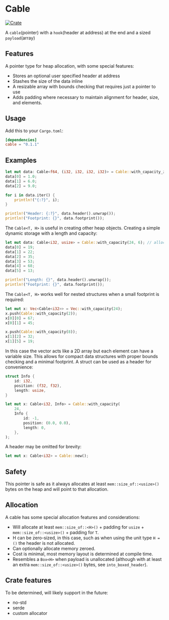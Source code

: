 # Cable

[![Crate](https://img.shields.io/crates/v/cable.svg)](https://crates.io/crates/cable)

A `cable`(pointer) with a `hook`(header at address) at the end and a sized `payload`(array)
## Features
A pointer type for heap allocation, with some special features:
- Stores an optional user specified header at address
- Stashes the size of the data inline
- A resizable array with bounds checking that requires just a pointer to use
- Adds padding where necessary to maintain alignment for header, size, and elements. 
## Usage
Add this to your `Cargo.toml`:
```toml
[dependencies]
cable = "0.1.1"
```
## Examples
```rust
let mut data: Cable<f64, (i32, i32, i32, i32)> = Cable::with_capacity_zeroed(8, (1, 2, 3, 4));
data[0] = 1.0;
data[1] = 6.0;
data[2] = 9.0;

for i in data.iter() {
    println!("{:?}", i);
}

println!("Header: {:?}", data.header().unwrap());
println!("Footprint: {}", data.footprint());
```
The `Cable<T, H>` is useful in creating other heap objects.
Creating a simple dynamic storage with a length and capacity:
```rust
let mut data: Cable<i32, usize> = Cable::with_capacity(24, 6); // allocate capacity for 24 elements
data[0] = 19;
data[1] = 22;
data[2] = 35;
data[3] = 53;
data[4] = 68;
data[5] = 13;

println!("Length: {}", data.header().unwrap());
println!("Footprint: {}", data.footprint());
```
The `Cable<T, H>` works well for nested structures when a small footprint is required:
```rust
let mut x: Vec<Cable<i32>> = Vec::with_capacity(24);
x.push(Cable::with_capacity(2));
x[0][0] = 67;
x[0][1] = 45;

x.push(Cable::with_capacity(8));
x[1][2] = 32;
x[1][5] = 19;
```
In this case the vector acts like a 2D array but each element can have a variable size.
This allows for compact data structures with proper bounds checking and a minimal footprint.
A struct can be used as a header for convenience:
```rust
struct Info {
    id: i32,
    position: (f32, f32),
    length: usize,
}

let mut x: Cable<i32, Info> = Cable::with_capacity(
    24,
    Info {
        id: -1,
        position: (0.0, 0.0),
        length: 0,
    },
);
```
A header may be omitted for brevity:
```rust
let mut x: Cable<i32> = Cable::new();
```
## Safety
This pointer is safe as it always allocates at least `mem::size_of::<usize>()` bytes on the heap and will point to that allocation.
## Allocation
A cable has some special allocation features and considerations:
- Will allocate at least `mem::size_of::<H>()` + padding for `usize` + `mem::size_of::<usize>()` + padding for `T`.
- H can be zero-sized, in this case, such as when using the unit type `H = ()` the header is not allocated.
- Can optionally allocate memory zeroed.
- Cost is minimal, most memory layout is determined at compile time.
- Resembles a `Box<H>` when payload is unallocated (although with at least an extra `mem::size_of::<usize>()` bytes, see `into_boxed_header`).
## Crate features
To be determined, will likely support in the future:
- no-std
- serde
- custom allocator
